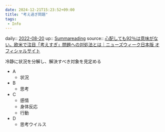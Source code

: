 ```yaml
---
date: 2024-12-21T15:23:52+09:00
title: "考え過ぎ問題"
tags:
 - Info
---
```


daily:: [2022-08-20](Daily_Note/2022-08-20.md)
up:: [Summareading](../Bar/Summareading.md)
source:: [心配しても92％は意味がない。欧米で注目「考えすぎ」問題への対処法とは｜ニューズウィーク日本版 オフィシャルサイト](https://www.newsweekjapan.jp/stories/carrier/2022/08/92-4_3.php)

冷静に状況を分解し、解決すべき対象を見定める

- A
	- 状況
- B
	- 思考
- C
	- 感情
	- 身体反応
	- 行動
- D
	- 思考ウイルス
